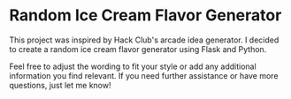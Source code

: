 # Random Ice Cream Flavor Generator

This project was inspired by Hack Club's arcade idea generator. I decided to create a random ice cream flavor generator using Flask and Python.

Feel free to adjust the wording to fit your style or add any additional information you find relevant. If you need further assistance or have more questions, just let me know!






